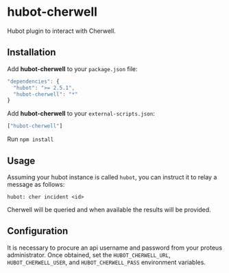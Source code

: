 # hubot-cherwell

Hubot plugin to interact with Cherwell.

## Installation

Add **hubot-cherwell** to your `package.json` file:

```javascript
"dependencies": {
  "hubot": ">= 2.5.1",
  "hubot-cherwell": "*"
}
```

Add **hubot-cherwell** to your `external-scripts.json`:

```javascript
["hubot-cherwell"]
```

Run `npm install`

## Usage

Assuming your hubot instance is called `hubot`, you can instruct it to relay a message as follows:

`hubot: cher incident <id>`

Cherwell will be queried and when available the results will be provided.


## Configuration

It is necessary to procure an api username and password from your proteus administrator. Once obtained, set the `HUBOT_CHERWELL_URL`, `HUBOT_CHERWELL_USER`, and `HUBOT_CHERWELL_PASS` environment variables.

